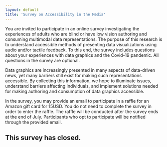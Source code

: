 ```yaml
---
layout: default
title: 'Survey on Accessibility in the Media'
---
```


You are invited to participate in an online survey investigating the experiences of adults who are blind or have low vision authoring and consuming multimodal data representations. The purpose of this research is to understand accessible methods of presenting data visualizations using audio and/or tactile feedback. To this end, the survey includes questions about your experiences with data graphics and the Covid-19 pandemic. All questions in the survey are optional.

Data graphics are increasingly presented in many aspects of data-driven news, yet many barriers still exist for making such representations accessible. By collecting this information, we hope to illuminate issues, understand barriers affecting individuals, and implement solutions needed for making authoring and consumption of data graphics accessible.

In the survey, you may provide an email to participate in a raffle for an Amazon gift card for 15USD. You do not need to complete the survey in order to enter the raffle. The raffle will be conducted after the survey ends at the end of July. Participants who opt to participate will be notified through the provided email.

## This survey has closed.
